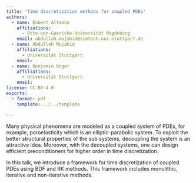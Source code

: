 ```yaml
---
title: 'Time discretization methods for coupled PDEs'
authors:
  - name: Robert Altmann
    affiliations:
      - Otto-von-Guericke-Universität Magdeburg
    email: abdullah.mujahid@simtech.uni-stuttgart.de
  - name: Abdullah Mujahid
    affiliations:
      - Universität Stuttgart
    email:
  - name: Benjamin Unger
    affiliations:
      - Universität Stuttgart
    email:
license: CC-BY-4.0
exports:
  - format: pdf
    template: ../../template

---
```


Many physical phenomena are modeled as a coupled system of PDEs, for example, poroelasticity which is an elliptic-parabolic system.
To exploit the better structural properties of the sub systems, decoupling the system is an attractive idea.
Moreover, with the decoupled systems, one can design efficient preconditioners for higher order in time discretization.

In this talk, we introduce a framework for time discretization of coupled PDEs using BDF and RK methods.
This framework includes monolithic, iterative and non-iterative methods.

